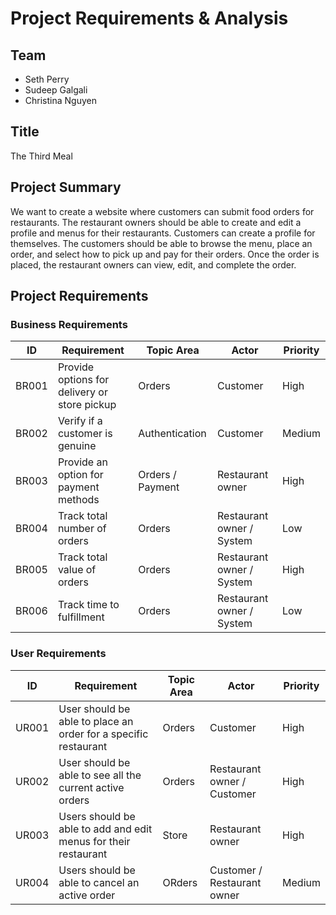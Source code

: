 # Project Requirements & Analysis

## Team
* Seth Perry
* Sudeep Galgali
* Christina Nguyen

## Title
The Third Meal

## Project Summary
We want to create a website where customers can submit food orders for restaurants. The restaurant owners should be able to create and edit a profile and menus for their restaurants. Customers can create a profile for themselves. The customers should be able to browse the menu, place an order, and select how to pick up and pay for their orders. Once the order is placed, the restaurant owners can view, edit, and complete the order.

## Project Requirements

### Business Requirements

| ID | Requirement | Topic Area | Actor | Priority |
| --- | --- | --- | --- | --- |
| BR001 | Provide options for delivery or store pickup | Orders | Customer | High |
| BR002 | Verify if a customer is genuine | Authentication | Customer | Medium |
| BR003 | Provide an option for payment methods | Orders / Payment | Restaurant owner | High |
| BR004 | Track total number of orders | Orders | Restaurant owner / System | Low |
| BR005 | Track total value of orders | Orders | Restaurant owner / System | High |
| BR006 | Track time to fulfillment | Orders | Restaurant owner / System | Low |

### User Requirements

| ID | Requirement | Topic Area | Actor | Priority |
| --- | --- | --- | --- | --- |
| UR001 | User should be able to place an order for a specific restaurant | Orders | Customer | High |
| UR002 | User should be able to see all the current active orders | Orders | Restaurant owner / Customer | High |
| UR003 | Users should be able to add and edit menus for their restaurant | Store | Restaurant owner | High |
| UR004 | Users should be able to cancel an active order | ORders |Customer / Restaurant owner | Medium |
